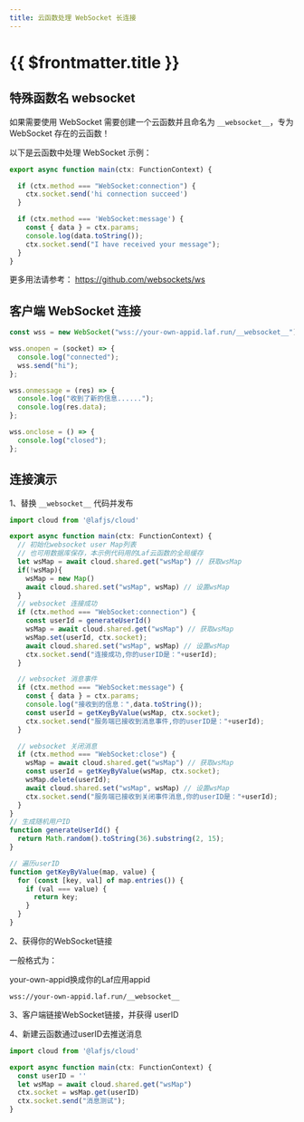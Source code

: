 ```yaml
---
title: 云函数处理 WebSocket 长连接
---
```


# {{ $frontmatter.title }}

## 特殊函数名 __websocket__

如果需要使用 WebSocket 需要创建一个云函数并且命名为 `__websocket__`，专为 WebSocket 存在的云函数！

以下是云函数中处理 WebSocket 示例：

```typescript
export async function main(ctx: FunctionContext) {

  if (ctx.method === "WebSocket:connection") {
    ctx.socket.send('hi connection succeed')
  }

  if (ctx.method === 'WebSocket:message') {
    const { data } = ctx.params;
    console.log(data.toString());
    ctx.socket.send("I have received your message");
  }
}
```

更多用法请参考： <https://github.com/websockets/ws>

## 客户端 WebSocket 连接

```typescript
const wss = new WebSocket("wss://your-own-appid.laf.run/__websocket__");

wss.onopen = (socket) => {
  console.log("connected");
  wss.send("hi");
};

wss.onmessage = (res) => {
  console.log("收到了新的信息......");
  console.log(res.data);
};

wss.onclose = () => {
  console.log("closed");
};
```

## 连接演示

1、替换 `__websocket__` 代码并发布

```js
import cloud from '@lafjs/cloud'

export async function main(ctx: FunctionContext) {
  // 初始化websocket user Map列表
  // 也可用数据库保存，本示例代码用的Laf云函数的全局缓存
  let wsMap = await cloud.shared.get("wsMap") // 获取wsMap
  if(!wsMap){
    wsMap = new Map()
    await cloud.shared.set("wsMap", wsMap) // 设置wsMap
  }
  // websocket 连接成功
  if (ctx.method === "WebSocket:connection") {
    const userId = generateUserId()
    wsMap = await cloud.shared.get("wsMap") // 获取wsMap
    wsMap.set(userId, ctx.socket);
    await cloud.shared.set("wsMap", wsMap) // 设置wsMap
    ctx.socket.send("连接成功,你的userID是："+userId);
  }

  // websocket 消息事件
  if (ctx.method === "WebSocket:message") {
    const { data } = ctx.params;
    console.log("接收到的信息：",data.toString());
    const userId = getKeyByValue(wsMap, ctx.socket);
    ctx.socket.send("服务端已接收到消息事件,你的userID是："+userId);
  }

  // websocket 关闭消息
  if (ctx.method === "WebSocket:close") {
    wsMap = await cloud.shared.get("wsMap") // 获取wsMap 
    const userId = getKeyByValue(wsMap, ctx.socket);
    wsMap.delete(userId);
    await cloud.shared.set("wsMap", wsMap) // 设置wsMap
    ctx.socket.send("服务端已接收到关闭事件消息,你的userID是："+userId);
  }
}
// 生成随机用户ID 
function generateUserId() {
  return Math.random().toString(36).substring(2, 15);
}

// 遍历userID
function getKeyByValue(map, value) {
  for (const [key, val] of map.entries()) {
    if (val === value) {
      return key;
    }
  }
}
```

2、获得你的WebSocket链接

一般格式为：

your-own-appid换成你的Laf应用appid

`wss://your-own-appid.laf.run/__websocket__`

3、客户端链接WebSocket链接，并获得 userID

4、新建云函数通过userID去推送消息

```js
import cloud from '@lafjs/cloud'

export async function main(ctx: FunctionContext) {
  const userID = ''
  let wsMap = await cloud.shared.get("wsMap")
  ctx.socket = wsMap.get(userID)
  ctx.socket.send("消息测试");
}
```
